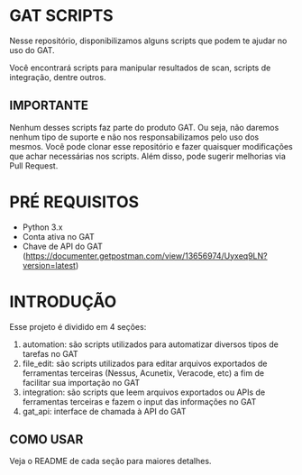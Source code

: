 # GAT SCRIPTS
Nesse repositório, disponibilizamos alguns scripts que podem te ajudar no uso do GAT.

Você encontrará scripts para manipular resultados de scan, scripts de integração, dentre outros.

## IMPORTANTE
Nenhum desses scripts faz parte do produto GAT. Ou seja, não daremos nenhum tipo de suporte e não nos responsabilizamos pelo uso dos mesmos. Você pode clonar esse repositório e fazer quaisquer modificações que achar necessárias nos scripts. Além disso, pode sugerir melhorias via Pull Request.

# PRÉ REQUISITOS
* Python 3.x
* Conta ativa no GAT
* Chave de API do GAT (https://documenter.getpostman.com/view/13656974/Uyxeq9LN?version=latest)

# INTRODUÇÃO
Esse projeto é dividido em 4 seções:
1. automation: são scripts utilizados para automatizar diversos tipos de tarefas no GAT
2. file_edit: são scripts utilizados para editar arquivos exportados de ferramentas terceiras (Nessus, Acunetix, Veracode, etc) a fim de facilitar sua importação no GAT
3. integration: são scripts que leem arquivos exportados ou APIs de ferramentas terceiras e fazem o input das informações no GAT
4. gat_api: interface de chamada à API do GAT

## COMO USAR
Veja o README de cada seção para maiores detalhes.
